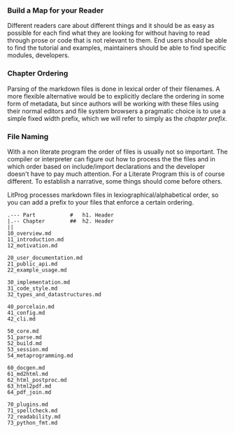 
### Build a Map for your Reader

Different readers care about different things and it should be as easy as possible for each find what they are looking for without having to read through prose or code that is not relevant to them. End users should be able to find the tutorial and examples, maintainers should be able to find specific modules, developers.


### Chapter Ordering

Parsing of the markdown files is done in lexical order of their
filenames. A more flexible alternative would be to explicitly
declare the ordering in some form of metadata, but since authors
will be working with these files using their normal editors and
file system browsers a pragmatic choice is to use a simple fixed
width prefix, which we will refer to simply as the *chapter
prefix*.



### File Naming

With a non literate program the order of files is usually not so important. The compiler or interpreter can figure out how to process the the files and in which order based on include/import declarations and the developer doesn't have to pay much attention. For a Literate Program this is of course different. To establish a narrative, some things should come before others.

LitProg processes markdown files in lexiographical/alphabetical order, so you can add a prefix to your files that enforce a certain ordering. 


```
.--- Part           #   h1. Header
|.-- Chapter        ##  h2. Header
||
10_overview.md
11_introduction.md
12_motivation.md

20_user_documentation.md
21_public_api.md
22_example_usage.md

30_implementation.md
31_code_style.md
32_types_and_datastructures.md

40_porcelain.md
41_config.md
42_cli.md

50_core.md
51_parse.md
52_build.md
53_session.md
54_metaprogramming.md

60_docgen.md
61_md2html.md
62_html_postproc.md
63_html2pdf.md
64_pdf_join.md

70_plugins.md
71_spellcheck.md
72_readability.md
73_python_fmt.md
```

